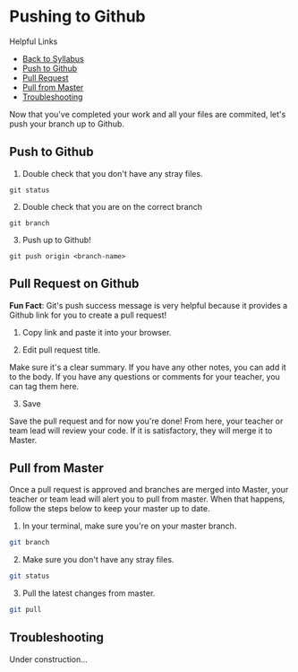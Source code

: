 # Pushing to Github

Helpful Links
- [Back to Syllabus](/README.md)
- [Push to Github](#push)
- [Pull Request](#pull)
- [Pull from Master](#master)
- [Troubleshooting](#trouble)

Now that you've completed your work and all your files are commited, let's push your branch up to Github.

## <a id="push"></a>Push to Github

1. Double check that you don't have any stray files.

```
git status
```

2. Double check that you are on the correct branch
```
git branch
```

3. Push up to Github!
```
git push origin <branch-name>
```

## <a id="pull"></a>Pull Request on Github

**Fun Fact**: Git's push success message is very helpful because it provides a Github link for you to create a pull request!

1. Copy link and paste it into your browser.

2. Edit pull request title.

Make sure it's a clear summary. If you have any other notes, you can add it to the body. If you have any questions or comments for your teacher, you can tag them here.

3. Save

Save the pull request and for now you're done! From here, your teacher or team lead will review your code. If it is satisfactory, they will merge it to Master.

## <a id="master"></a>Pull from Master

Once a pull request is approved and branches are merged into Master, your teacher or team lead will alert you to pull from master. When that happens, follow the steps below to keep your master up to date.

1. In your terminal, make sure you're on your master branch.

```bash
git branch
```

2. Make sure you don't have any stray files.

```bash
git status
```

3. Pull the latest changes from master.

```bash
git pull
```

## <a id="trouble"></a>Troubleshooting

Under construction...
